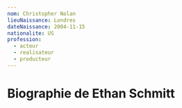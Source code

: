 ```yaml
---
nom: Christopher Nolan
lieuNaissance: Londres
dateNaissance: 2004-11-15
nationalite: US
profession:
  - acteur
  - realisateur
  - producteur
---
```



# Biographie de Ethan Schmitt


